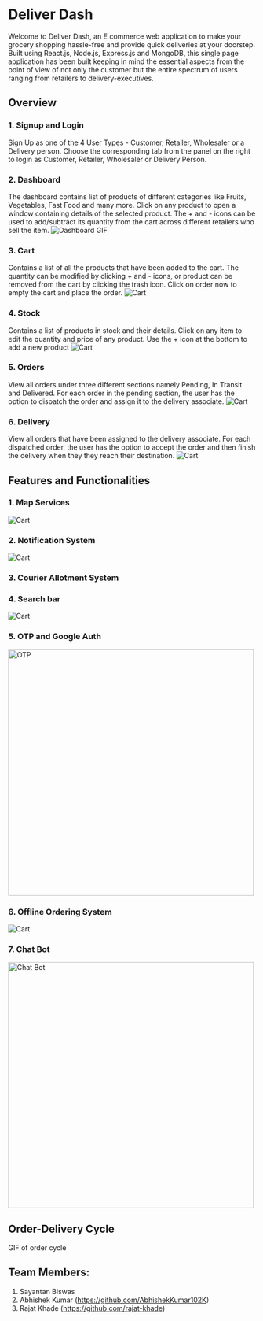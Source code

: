 # Deliver Dash
Welcome to Deliver Dash, an E commerce web application to make your grocery shopping hassle-free and provide quick deliveries at your doorstep. Built using React.js, 
Node.js, Express.js and MongoDB, this single page application has been built keeping in mind the essential aspects from the point of view of not only the customer but 
the entire spectrum of users ranging from retailers to delivery-executives.

## Overview
### 1. Signup and Login
Sign Up as one of the 4 User Types - Customer, Retailer, Wholesaler or a Delivery person. 
Choose the corresponding tab from the panel on the right to login as Customer, Retailer, Wholesaler or Delivery Person.


### 2. Dashboard
The dashboard contains list of products of different categories like Fruits, Vegetables, Fast Food and many more. Click on any product to open a window containing details of the selected product. The + and - icons can be used to add/subtract its quantity from the cart across different retailers who sell the item.
![Dashboard GIF](/res/Dashboard.gif) 


### 3. Cart 
Contains a list of all the products that have been added to the cart. The quantity can be modified by clicking + and - icons, or product can be removed from the cart by clicking
the trash icon. Click on order now to empty the cart and place the order.
![Cart](/res/cart.png)


### 4. Stock
Contains a list of products in stock and their details. Click on any item to edit the quantity and price of any product. Use the + icon at the bottom to add a new product
![Cart](/res/stock.png)

### 5. Orders 
View all orders under three different sections namely Pending, In Transit and Delivered. For each order in the pending section, the user has the option to dispatch the order 
and assign it to the delivery associate.
![Cart](/res/orders.png)

### 6. Delivery
View all orders that have been assigned to the delivery associate. For each dispatched order, the user has the option to accept the order and then finish the delivery when they
they reach their destination.
![Cart](/res/delivery.png)





## Features and Functionalities

### 1. Map Services
![Cart](/res/map.png)

### 2. Notification System
![Cart](/res/notification.png)

### 3. Courier Allotment System

### 4. Search bar
![Cart](/res/search.png)

### 5. OTP and Google Auth
<img src="/res/otp.png" alt="OTP" width="500"/>

### 6. Offline Ordering System
![Cart](/res/offline.png)

### 7. Chat Bot
<img src="/res/chatbot.png" alt="Chat Bot" width="500"/>



## Order-Delivery Cycle
  GIF of order cycle



## Team Members:
1. Sayantan Biswas
2. Abhishek Kumar (https://github.com/AbhishekKumar102K)
3. Rajat Khade (https://github.com/rajat-khade)
